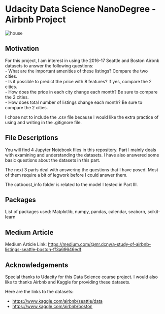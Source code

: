# Udacity Data Science NanoDegree - Airbnb Project
![house](https://user-images.githubusercontent.com/92649864/149861946-304ca545-54b5-45d0-93b1-261c80d81f28.png)
## Motivation
For this project, I am interest in using the 2016-17 Seattle and Boston Airbnb datasets to answer the following questions: <br>
    - What are the important amenities of these listings? Compare the two cities. <br>
    - Is it possible to predict the price with 8 features? If yes, compare the 2 cities. <br>
    - How does the price in each city change each month? Be sure to compare the 2 cities. <br>
    - How does total number of listings change each month? Be sure to compare the 2 cities. <br>

I chose not to include the .csv file because I would like the extra practice of using and writing in the .gitignore file.

## File Descriptions
You will find 4 Jupyter Notebook files in this repository. Part I mainly deals with examining and understanding the datasets. I have also answered some basic questions about the datasets in this part.

The next 3 parts deal with answering the questions that I have posed. Most of them require a bit of legwork before I could answer them.

The catboost_info folder is related to the model I tested in Part III.

## Packages
List of packages used: Matplotlib, numpy, pandas, calendar, seaborn, scikit-learn

## Medium Article
Medium Article Link: https://medium.com/@mr.dcny/a-study-of-airbnb-listings-seattle-boston-ff3a69646edf

## Acknowledgements
Special thanks to Udacity for this Data Science course project. I would also like to thanks Airbnb and Kaggle for providing these datasets.

Here are the links to the datasets: <br>
   - https://www.kaggle.com/airbnb/seattle/data <br>
   - https://www.kaggle.com/airbnb/boston <br>
